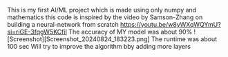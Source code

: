 This is my first AI/ML project which is made  using only numpy and mathematics this code is inspired by the video by Samson-Zhang on building a neural-network from scratch 
https://youtu.be/w8yWXqWQYmU?si=riGE-3fqgW5KCfiI
The accuracy of MY model was about 90%
![Screenshot][Screenshot_20240824_183223.png]
The runtime was about 100 sec
Will try to improve the algorithm bby adding more layers
